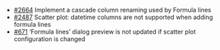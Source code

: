 
* [#2664](https://github.com/datagrok-ai/public/issues/2664) Implement a cascade column renaming used by Formula lines
* [#2487](https://github.com/datagrok-ai/public/issues/2487) Scatter plot: datetime columns are not supported when adding formula lines
* [#671](https://github.com/datagrok-ai/public/issues/671) ‘Formula lines’ dialog preview is not updated if scatter plot configuration is changed
